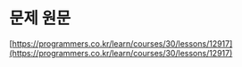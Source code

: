# 문제 원문

[https://programmers.co.kr/learn/courses/30/lessons/12917](https://programmers.co.kr/learn/courses/30/lessons/12917)
